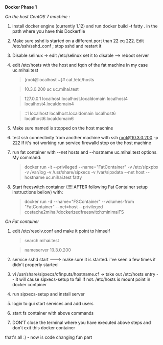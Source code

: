 **Docker Phase 1**

_On the host CentOS 7 machine_ :

1. install docker engine (currently 1.12) and run docker build -t fatty . in the path where you have this Dockerfile

2. Make sure sshd is started on a different port than 22 eq 222. Edit /etc/ssh/sshd_conf ; stop sshd and restart it

3. Disable selinux -> edit /etc/selinux set it to disable --> reboot server

4. edit /etc/hosts wth the host and fqdn of the fat machine in my case uc.mihai.test


    >[root@localhost ~]# cat /etc/hosts

    >10.3.0.200  uc        uc.mihai.test

    >127.0.0.1   localhost localhost.localdomain localhost4 localhost4.localdomain4

    >::1         localhost localhost.localdomain localhost6 localhost6.localdomain6



5. Make sure named is stopped on the host machine


6. test ssh connectivity from another machine with ssh root@10.3.0.200 -p 222
   If it's not working run service firewalld stop on the host machine

7. run fat container with --net hosts and --hostname uc.mihai.test options. My command:

    >docker run -it  --privileged --name="FatContainer" -v /etc/sipxpbx  -v /var/log -v /usr/share/sipxecs -v /var/sipxdata --net host --hostname uc.mihai.test fatty

8. Start freeswitch container (!!!! AFTER following Fat Container setup instructions bellow) with:

    >docker run -d --name="FSContainer" --volumes-from "FatContainer" --net=host --privileged costache2mihai/dockerizedfreeswitch:minimalFS



_On Fat container_

1. edit /etc/resolv.conf  and make it point to himself

    >search mihai.test

    >nameserver 10.3.0.200

2. service sshd start ---> make sure it is started. i've seen a few times it didn't properly started

3. vi /usr/share/sipxecs/cfinputs/hostname.cf -> take out /etc/hosts entry -- it will cause sipxecs-setup to fail if not.
/etc/hosts is mount point in docker container

4. run sipxecs-setup and install server

5. login to gui start services and add users

6. start fs container with above commands

7. DON'T close the terminal where you have executed above steps and don't exit this docker container

that's all :) - now is code changing fun part



